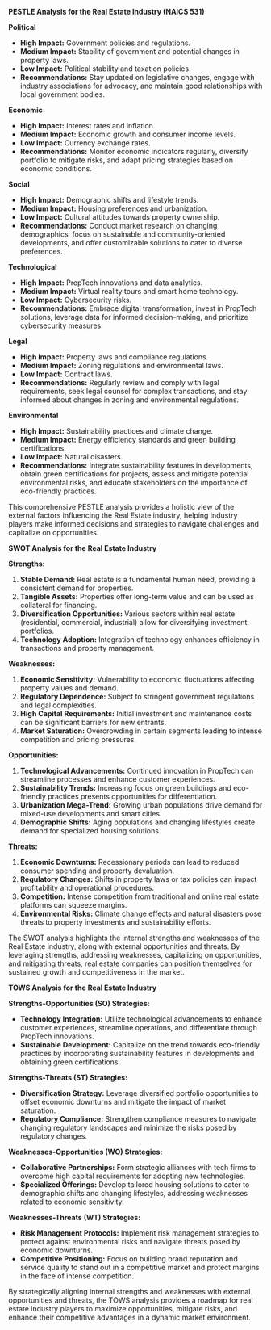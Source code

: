 **PESTLE Analysis for the Real Estate Industry (NAICS 531)**

**Political**
- **High Impact:** Government policies and regulations.
- **Medium Impact:** Stability of government and potential changes in property laws.
- **Low Impact:** Political stability and taxation policies.
- **Recommendations:** Stay updated on legislative changes, engage with industry associations for advocacy, and maintain good relationships with local government bodies.

**Economic**
- **High Impact:** Interest rates and inflation.
- **Medium Impact:** Economic growth and consumer income levels.
- **Low Impact:** Currency exchange rates.
- **Recommendations:** Monitor economic indicators regularly, diversify portfolio to mitigate risks, and adapt pricing strategies based on economic conditions.

**Social**
- **High Impact:** Demographic shifts and lifestyle trends.
- **Medium Impact:** Housing preferences and urbanization.
- **Low Impact:** Cultural attitudes towards property ownership.
- **Recommendations:** Conduct market research on changing demographics, focus on sustainable and community-oriented developments, and offer customizable solutions to cater to diverse preferences.

**Technological**
- **High Impact:** PropTech innovations and data analytics.
- **Medium Impact:** Virtual reality tours and smart home technology.
- **Low Impact:** Cybersecurity risks.
- **Recommendations:** Embrace digital transformation, invest in PropTech solutions, leverage data for informed decision-making, and prioritize cybersecurity measures.

**Legal**
- **High Impact:** Property laws and compliance regulations.
- **Medium Impact:** Zoning regulations and environmental laws.
- **Low Impact:** Contract laws.
- **Recommendations:** Regularly review and comply with legal requirements, seek legal counsel for complex transactions, and stay informed about changes in zoning and environmental regulations.

**Environmental**
- **High Impact:** Sustainability practices and climate change.
- **Medium Impact:** Energy efficiency standards and green building certifications.
- **Low Impact:** Natural disasters.
- **Recommendations:** Integrate sustainability features in developments, obtain green certifications for projects, assess and mitigate potential environmental risks, and educate stakeholders on the importance of eco-friendly practices.

This comprehensive PESTLE analysis provides a holistic view of the external factors influencing the Real Estate industry, helping industry players make informed decisions and strategies to navigate challenges and capitalize on opportunities.

**SWOT Analysis for the Real Estate Industry**

**Strengths:**
1. **Stable Demand:** Real estate is a fundamental human need, providing a consistent demand for properties.
2. **Tangible Assets:** Properties offer long-term value and can be used as collateral for financing.
3. **Diversification Opportunities:** Various sectors within real estate (residential, commercial, industrial) allow for diversifying investment portfolios.
4. **Technology Adoption:** Integration of technology enhances efficiency in transactions and property management.

**Weaknesses:**
1. **Economic Sensitivity:** Vulnerability to economic fluctuations affecting property values and demand.
2. **Regulatory Dependence:** Subject to stringent government regulations and legal complexities.
3. **High Capital Requirements:** Initial investment and maintenance costs can be significant barriers for new entrants.
4. **Market Saturation:** Overcrowding in certain segments leading to intense competition and pricing pressures.

**Opportunities:**
1. **Technological Advancements:** Continued innovation in PropTech can streamline processes and enhance customer experiences.
2. **Sustainability Trends:** Increasing focus on green buildings and eco-friendly practices presents opportunities for differentiation.
3. **Urbanization Mega-Trend:** Growing urban populations drive demand for mixed-use developments and smart cities.
4. **Demographic Shifts:** Aging populations and changing lifestyles create demand for specialized housing solutions.

**Threats:**
1. **Economic Downturns:** Recessionary periods can lead to reduced consumer spending and property devaluation.
2. **Regulatory Changes:** Shifts in property laws or tax policies can impact profitability and operational procedures.
3. **Competition:** Intense competition from traditional and online real estate platforms can squeeze margins.
4. **Environmental Risks:** Climate change effects and natural disasters pose threats to property investments and sustainability efforts.

The SWOT analysis highlights the internal strengths and weaknesses of the Real Estate industry, along with external opportunities and threats. By leveraging strengths, addressing weaknesses, capitalizing on opportunities, and mitigating threats, real estate companies can position themselves for sustained growth and competitiveness in the market.

**TOWS Analysis for the Real Estate Industry**

**Strengths-Opportunities (SO) Strategies:**
- **Technology Integration:** Utilize technological advancements to enhance customer experiences, streamline operations, and differentiate through PropTech innovations.
- **Sustainable Development:** Capitalize on the trend towards eco-friendly practices by incorporating sustainability features in developments and obtaining green certifications.

**Strengths-Threats (ST) Strategies:**
- **Diversification Strategy:** Leverage diversified portfolio opportunities to offset economic downturns and mitigate the impact of market saturation.
- **Regulatory Compliance:** Strengthen compliance measures to navigate changing regulatory landscapes and minimize the risks posed by regulatory changes.

**Weaknesses-Opportunities (WO) Strategies:**
- **Collaborative Partnerships:** Form strategic alliances with tech firms to overcome high capital requirements for adopting new technologies.
- **Specialized Offerings:** Develop tailored housing solutions to cater to demographic shifts and changing lifestyles, addressing weaknesses related to economic sensitivity.

**Weaknesses-Threats (WT) Strategies:**
- **Risk Management Protocols:** Implement risk management strategies to protect against environmental risks and navigate threats posed by economic downturns.
- **Competitive Positioning:** Focus on building brand reputation and service quality to stand out in a competitive market and protect margins in the face of intense competition.

By strategically aligning internal strengths and weaknesses with external opportunities and threats, the TOWS analysis provides a roadmap for real estate industry players to maximize opportunities, mitigate risks, and enhance their competitive advantages in a dynamic market environment.

